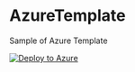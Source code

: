 # AzureTemplate
Sample of Azure Template


[![Deploy to Azure](http://azuredeploy.net/deploybutton.png)](https://portal.azure.com/#create/Microsoft.Template/uri/https%3A%2F%2Fgithub.com%2Fnaotakeyoshida%2FAzureTemplate%2Fblob%2Fmaster%2Fazuredeploy.json)
